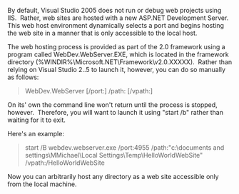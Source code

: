 
By default, Visual Studio 2005 does not run or debug web projects using IIS.  Rather, web sites are hosted with a new ASP.NET Development Server.  This web host environment dynamically selects a port and begins hosting the web site in a manner that is only accessible to the local host.

The web hosting process is provided as part of the 2.0 framework using a program called WebDev.WebServer.EXE, which is located in the framework directory (%WINDIR%\\Microsoft.NET\\Framework\\v2.0.XXXXX).  Rather than relying on Visual Studio 2..5 to launch it, however, you can do so manually as follows:

> WebDev.WebServer \[/port:<port number>\] /path:<physical path> \[/vpath:<virtual path>\]

On its' own the command line won't return until the process is stopped, however.  Therefore, you will want to launch it using "start /b" rather than waiting for it to exit.

Here's an example:

> start /B webdev.webserver.exe /port:4955 /path:"c:\\documents and settings\\MMichael\\Local Settings\\Temp\\HelloWorldWebSite"  /vpath:/HelloWorldWebSite

Now you can arbitrarily host any directory as a web site accessible only from the local machine.

